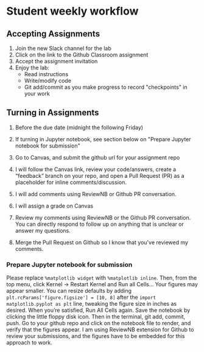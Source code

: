 # Student weekly workflow

## Accepting Assignments
1. Join the new Slack channel for the lab
1. Click on the link to the Github Classroom assignment
1. Accept the assignment invitation
1. Enjoy the lab:
    * Read instructions
    * Write/modify code
    * Git add/commit as you make progress to record "checkpoints" in your work

## Turning in Assignments
1. Before the due date (midnight the following Friday)
1. If turning in Jupyter notebook, see section below on "Prepare Jupyter notebook for submission"
1. Go to Canvas, and submit the github url for your assignment repo

1. I will follow the Canvas link, review your code/answers, create a “feedback” branch on your repo, and open a Pull Request (PR) as a placeholder for inline comments/discussion.
1. I will add comments using ReviewNB or Github PR conversation.
1. I will assign a grade on Canvas
1. Review my comments using ReviewNB or the Github PR conversation. You can directly respond to follow up on anything that is unclear or answer my questions.
1. Merge the Pull Request on Github so I know that you've reviewed my comments.

### Prepare Jupyter notebook for submission
Please replace `%matplotlib widget` with `%matplotlib inline`.  Then, from the top menu, click Kernel -> Restart Kernel and Run all Cells…
Your figures may appear smaller.  You can resize defaults by adding `plt.rcParams['figure.figsize'] = [10, 8]` after the  `import matplotlib.pyplot as plt` line, tweaking the figure size in inches as desired.
When you’re satisfied, Run All Cells again.  Save the notebook by clicking the little floppy disk icon.  Then in the terminal, git add, commit, push.  Go to your github repo and click on the notebook file to render, and verify that the figures appear.
I am using ReviewNB extension for Github to review your submissions, and the figures have to be embedded for this approach to work. 
